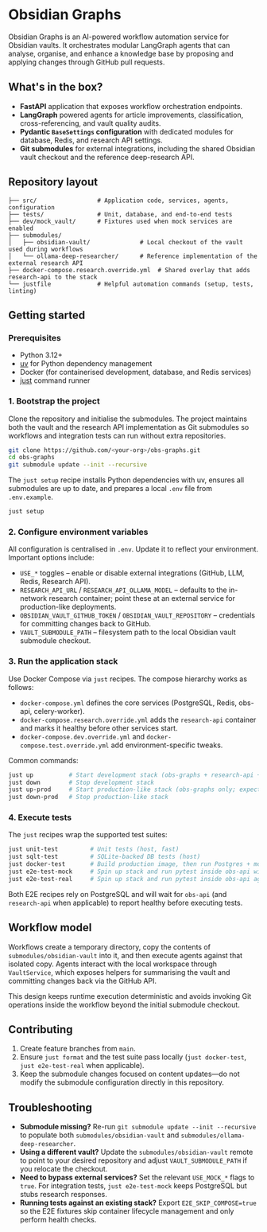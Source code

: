 # Obsidian Graphs

Obsidian Graphs is an AI-powered workflow automation service for Obsidian vaults. It orchestrates modular LangGraph agents that can analyse, organise, and enhance a knowledge base by proposing and applying changes through GitHub pull requests.

## What's in the box?

- **FastAPI** application that exposes workflow orchestration endpoints.
- **LangGraph** powered agents for article improvements, classification, cross-referencing, and vault quality audits.
- **Pydantic `BaseSettings` configuration** with dedicated modules for database, Redis, and research API settings.
- **Git submodules** for external integrations, including the shared Obsidian vault checkout and the reference deep-research API.

## Repository layout

```
├── src/                 # Application code, services, agents, configuration
├── tests/               # Unit, database, and end-to-end tests
├── dev/mock_vault/      # Fixtures used when mock services are enabled
├── submodules/
│   ├── obsidian-vault/              # Local checkout of the vault used during workflows
│   └── ollama-deep-researcher/      # Reference implementation of the external research API
├── docker-compose.research.override.yml  # Shared overlay that adds research-api to the stack
└── justfile             # Helpful automation commands (setup, tests, linting)
```

## Getting started

### Prerequisites

- Python 3.12+
- [uv](https://github.com/astral-sh/uv) for Python dependency management
- Docker (for containerised development, database, and Redis services)
- [just](https://github.com/casey/just) command runner

### 1. Bootstrap the project

Clone the repository and initialise the submodules. The project maintains both the vault and the research API implementation as Git submodules so workflows and integration tests can run without extra repositories.

```bash
git clone https://github.com/<your-org>/obs-graphs.git
cd obs-graphs
git submodule update --init --recursive
```

The `just setup` recipe installs Python dependencies with uv, ensures all submodules are up to date, and prepares a local `.env` file from `.env.example`.

```bash
just setup
```

### 2. Configure environment variables

All configuration is centralised in `.env`. Update it to reflect your environment. Important options include:

- `USE_*` toggles – enable or disable external integrations (GitHub, LLM, Redis, Research API).
- `RESEARCH_API_URL` / `RESEARCH_API_OLLAMA_MODEL` – defaults to the in-network research container; point these at an external service for production-like deployments.
- `OBSIDIAN_VAULT_GITHUB_TOKEN` / `OBSIDIAN_VAULT_REPOSITORY` – credentials for committing changes back to GitHub.
- `VAULT_SUBMODULE_PATH` – filesystem path to the local Obsidian vault submodule checkout.

### 3. Run the application stack

Use Docker Compose via `just` recipes. The compose hierarchy works as follows:

- `docker-compose.yml` defines the core services (PostgreSQL, Redis, obs-api, celery-worker).
- `docker-compose.research.override.yml` adds the `research-api` container and marks it healthy before other services start.
- `docker-compose.dev.override.yml` and `docker-compose.test.override.yml` add environment-specific tweaks.

Common commands:

```bash
just up          # Start development stack (obs-graphs + research-api + dependencies)
just down        # Stop development stack
just up-prod     # Start production-like stack (obs-graphs only; expects external research API)
just down-prod   # Stop production-like stack
```

### 4. Execute tests

The `just` recipes wrap the supported test suites:

```bash
just unit-test         # Unit tests (host, fast)
just sqlt-test         # SQLite-backed DB tests (host)
just docker-test       # Build production image, then run Postgres + mock e2e suite inside containers
just e2e-test-mock     # Spin up stack and run pytest inside obs-api with mocked research service
just e2e-test-real     # Spin up stack and run pytest inside obs-api against the real research service
```

Both E2E recipes rely on PostgreSQL and will wait for `obs-api` (and `research-api` when applicable) to report healthy before executing tests.

## Workflow model

Workflows create a temporary directory, copy the contents of `submodules/obsidian-vault` into it, and then execute agents against that isolated copy. Agents interact with the local workspace through `VaultService`, which exposes helpers for summarising the vault and committing changes back via the GitHub API.

This design keeps runtime execution deterministic and avoids invoking Git operations inside the workflow beyond the initial submodule checkout.

## Contributing

1. Create feature branches from `main`.
2. Ensure `just format` and the test suite pass locally (`just docker-test`, `just e2e-test-real` when applicable).
3. Keep the submodule changes focused on content updates—do not modify the submodule configuration directly in this repository.

## Troubleshooting

- **Submodule missing?** Re-run `git submodule update --init --recursive` to populate both `submodules/obsidian-vault` and `submodules/ollama-deep-researcher`.
- **Using a different vault?** Update the `submodules/obsidian-vault` remote to point to your desired repository and adjust `VAULT_SUBMODULE_PATH` if you relocate the checkout.
- **Need to bypass external services?** Set the relevant `USE_MOCK_*` flags to `true`. For integration tests, `just e2e-test-mock` keeps PostgreSQL but stubs research responses.
- **Running tests against an existing stack?** Export `E2E_SKIP_COMPOSE=true` so the E2E fixtures skip container lifecycle management and only perform health checks.

